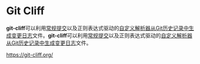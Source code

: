 # Git Cliff

**git-cliff**可以利用[常规提交](https://git-cliff.org/docs/configuration/git#conventional_commits)以及正则表达式驱动的[自定义解析器从](https://git-cliff.org/docs/configuration/git#commit_parsers)[Git历史记录中生成](https://git-scm.com/)[变更日志](https://en.wikipedia.org/wiki/Changelog)文件。**git-cliff**可以利用[常规提交](https://git-cliff.org/docs/configuration/git#conventional_commits)以及正则表达式驱动的[自定义解析器从](https://git-cliff.org/docs/configuration/git#commit_parsers)[Git历史记录中生成](https://git-scm.com/)[变更日志](https://en.wikipedia.org/wiki/Changelog)文件。

https://git-cliff.org/

